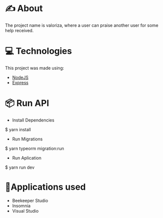 # ✍️ About

The project name is valoriza, where a user can praise another user for some help received.

# 💻  Technologies

This project was made using:

-   [NodeJS](https://nodejs.org/en/)
-   [Express](https://expressjs.com/)

# 📦 Run API

* Install Dependencies

$ yarn install

* Run Migrations

$ yarn typeorm migration:run

*  Run Aplication

$ yarn run dev

# 🚀Applications used

* Beekeeper Studio
* Insomnia
* Visual Studio
